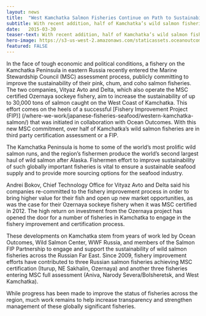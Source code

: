 ```yaml
---
layout: news
title:  "West Kamchatka Salmon Fisheries Continue on Path to Sustainability"
subtitle: With recent addition, half of Kamchatka’s wild salmon fisheries now in MSC or a FIP
date:   2015-03-30
teaser-text: With recent addition, half of Kamchatka’s wild salmon fisheries now in MSC or a FIP.
hero-image: https://s3-us-west-2.amazonaws.com/staticassets.oceanoutcomes.org/news+and+analysis/hero+images/kamchatka-continues-improvement-hero.jpg
featured: FALSE
---
```


In the face of tough economic and political conditions, a fishery on the Kamchatka Peninsula in eastern Russia recently entered the Marine Stewardship Council (MSC) assessment process, publicly committing to improve the sustainability of their pink, chum, and coho salmon fisheries. The two companies, Vityaz Avto and Delta, which also operate the MSC certified Ozernaya sockeye fishery, aim to increase the sustainability of up to 30,000 tons of salmon caught on the West Coast of Kamchatka. This effort comes on the heels of a successful [Fishery Improvement Project (FIP)] (/where-we-work/japanese-fisheries-seafood/western-kamchatka-salmon/) that was initiated in collaboration with Ocean Outcomes. With this new MSC commitment, over half of Kamchatka’s wild salmon fisheries are in third party certification assessment or a FIP.

The Kamchatka Peninsula is home to some of the world’s most prolific wild salmon runs, and the region’s fishermen produce the world’s second largest haul of wild salmon after Alaska. Fishermen effort to improve sustainability of such globally important fisheries is vital to ensure a sustainable seafood supply and to provide more sourcing options for the seafood industry.

Andrei Bokov, Chief Technology Office for Vityaz Avto and Delta said his companies re-committed to the fishery improvement process in order to bring higher value for their fish and open up new market opportunities, as was the case for their Ozernaya sockeye fishery when it was MSC certified in 2012. The high return on investment from the Ozernaya project has opened the door for a number of fisheries in Kamchatka to engage in the fishery improvement and certification process.

These developments on Kamchatka stem from years of work led by Ocean Outcomes, Wild Salmon Center, WWF Russia, and members of the Salmon FIP Partnership to engage and support the sustainability of wild salmon fisheries across the Russian Far East. Since 2009, fishery improvement efforts have contributed to three Russian salmon fisheries achieving MSC certification (Iturup, NE Sakhalin, Ozernaya) and another three fisheries entering MSC full assessment (Aniva, Narody Severa/Bolsheretsk, and West Kamchatka).

While progress has been made to improve the status of fisheries across the region, much work remains to help increase transparency and strengthen management of these globally significant fisheries.
